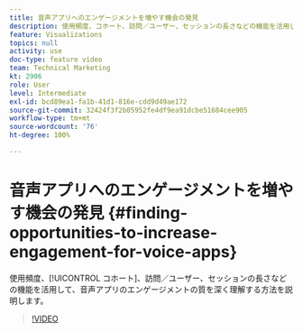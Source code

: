 ```yaml
---
title: 音声アプリへのエンゲージメントを増やす機会の発見
description: 使用頻度、コホート、訪問／ユーザー、セッションの長さなどの機能を活用して、音声アプリのエンゲージメントの質を深く理解する方法を説明します。
feature: Visualizations
topics: null
activity: use
doc-type: feature video
team: Technical Marketing
kt: 2906
role: User
level: Intermediate
exl-id: bcd89ea1-fa1b-41d1-816e-cdd9d49ae172
source-git-commit: 32424f3f2b05952fe4df9ea91dcbe51684cee905
workflow-type: tm+mt
source-wordcount: '76'
ht-degree: 100%

---
```


# 音声アプリへのエンゲージメントを増やす機会の発見 {#finding-opportunities-to-increase-engagement-for-voice-apps}

使用頻度、[!UICONTROL コホート]、訪問／ユーザー、セッションの長さなどの機能を活用して、音声アプリのエンゲージメントの質を深く理解する方法を説明します。

>[!VIDEO](https://video.tv.adobe.com/v/27223/?quality=9)
